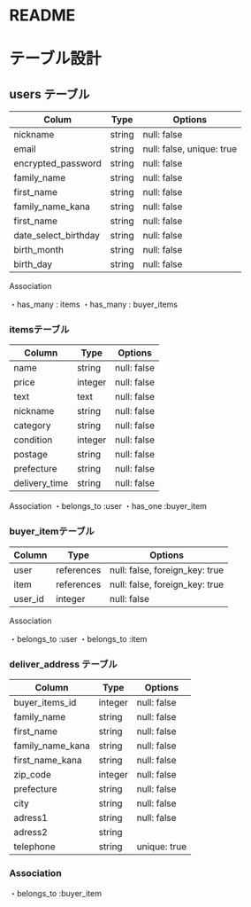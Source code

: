 # README


# テーブル設計


## users テーブル

| Colum                   | Type     |  Options
| ----------------------- | -------- | ----------  |
| nickname                | string   | null: false | 
| email	                  | string   | null: false, unique: true |
| encrypted_password      | string   | null: false |
| family_name	            | string   | null: false |
| first_name	            | string   | null: false |
| family_name_kana        | string   | null: false |
| first_name              | string   | null: false |
| date_select_birthday    | string   | null: false |
| birth_month             | string   | null: false |
| birth_day               | string   | null: false |

Association 

・has_many : items
・has_many : buyer_items 


### itemsテーブル
| Column         | Type       | Options
| -------------- | ---------- | ----------  |
| name           | string     | null: false |
| price          | integer    | null: false |
| text           | text       | null: false |
| nickname       | string     | null: false |
| category       | string     | null: false |
| condition	     | integer    | null: false |
| postage        | string    | null: false |
| prefecture     | string     | null: false |
| delivery_time  | string     | null: false |


Association 
・belongs_to :user
・has_one :buyer_item 

### buyer_itemテーブル
| Column             | Type       | Options
| ------------------ | ---------- | ------------------------------ |
| user               | references | null: false, foreign_key: true |
| item               | references | null: false, foreign_key: true |
| user_id            | integer    | null: false                    |

Association

・belongs_to :user
・belongs_to :item

### deliver_address テーブル

| Column           | Type       | Options
| ---------------- | ---------- | ----------- |
| buyer_items_id   | integer    | null: false                    |
| family_name      | string     | null: false |
| first_name       | string     | null: false |
| family_name_kana | string     | null: false |
| first_name_kana  | string     | null: false |
| zip_code         | integer    | null: false |
| prefecture       | string     | null: false |
| city             | string     | null: false |
| adress1          | string     | null: false | 
| adress2          | string     |
| telephone        | string     | unique: true |

### Association

・belongs_to :buyer_item












